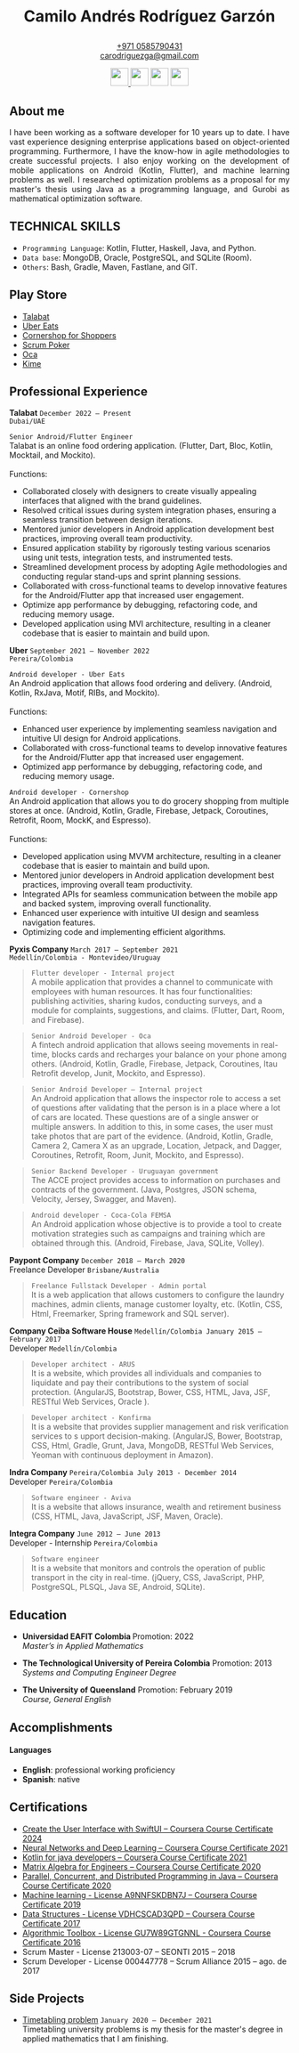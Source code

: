 <h1><p align="center">Camilo Andr&eacute;s Rodr&iacute;guez Garz&oacute;n</p></h1>

<p align="center"><a href='https://wa.me/+9710585790431' target='_blank'>+971 0585790431</a><br>
  <a href="mailto:carodriguezga@gmail.com?">carodriguezga@gmail.com</a></p>
  

<div>
  <p align="center">
    <a href="https://www.hackerrank.com/camroga" target='_blank'>
      <img src="https://upload.wikimedia.org/wikipedia/commons/thumb/4/40/HackerRank_Icon-1000px.png/440px-HackerRank_Icon-1000px.png" width="32px" height="32px" />
    </a> 
    <a href="https://stackoverflow.com/users/11279246/camroga" target='_blank'>
      <img src="https://cdn-icons-png.flaticon.com/512/2111/2111628.png" width="32px" height="32px" /></a>
    <a href="https://www.linkedin.com/in/camilo-rodriguez-garzon/" target='_blank'>
      <img src="https://cdn-icons-png.flaticon.com/512/145/145807.png" width="32px" height="32px" /></a>
    <a href="https://github.com/camroga/" target='_blank'>
      <img src="https://cdn-icons-png.flaticon.com/512/733/733609.png" width="32px" height="32px" />
    </a>
  </p>
</div>

## About me

<p align="justify"> I have been working as a software developer for 10 years up to date. I have vast experience designing enterprise applications based on object-oriented programming. Furthermore, I have the know-how in agile methodologies to create successful projects. I also enjoy working on the development of mobile applications on Android (Kotlin, Flutter), and machine learning problems as well. I researched optimization problems as a proposal for my master's thesis using Java as a programming language, and Gurobi as mathematical optimization software. </p>

## TECHNICAL SKILLS

<ul>
  <li><code>Programming Language</code>: Kotlin, Flutter, Haskell, Java, and Python.</li>
  <li><code>Data base</code>: MongoDB, Oracle, PostgreSQL, and SQLite (Room).</li>
  <li><code>Others</code>: Bash, Gradle, Maven, Fastlane, and GIT.</li>
</ul>

## Play Store

<ul>
  <li><a href="https://play.google.com/store/apps/details?id=com.talabat" target='_blank'>Talabat</a></li>
  <li><a href="https://play.google.com/store/search?q=uber%20eats&c=apps" target='_blank'>Uber Eats</a></li>
  <li><a href="https://play.google.com/store/apps/details?id=com.cornershopapp.shopper.android" target='_blank'>Cornershop for Shoppers</a></li>
  <li><a href="https://play.google.com/store/apps/details?id=com.buildreams.scrumpoker" target='_blank'>Scrum Poker</a></li>
  <li><a href="https://play.google.com/store/apps/details?id=uy.com.oca.ocatarjetas" target='_blank'>Oca</a></li>
  <li><a href="https://play.google.com/store/apps/details?id=com.pyxis.kime" target='_blank'>Kime</a></li>
</ul>

## Professional Experience

<p> <strong>Talabat</strong> <code>December 2022 – Present</code> <br> 
  <code>Dubai/UAE</code></p>
  
<code>Senior Android/Flutter Engineer<br></code>
    Talabat is an online food ordering application. (Flutter, Dart, Bloc, Kotlin, Mocktail, and Mockito). <br> <br> Functions: <br>
    <ul>
      <li>Collaborated closely with designers to create visually appealing interfaces that aligned with the brand guidelines.</li>
      <li>Resolved critical issues during system integration phases, ensuring a seamless transition between design iterations.</li>
      <li>Mentored junior developers in Android application development best practices, improving overall team productivity.</li>
      <li>Ensured application stability by rigorously testing various scenarios using unit tests, integration tests, and instrumented tests.</li>
      <li>Streamlined development process by adopting Agile methodologies and conducting regular stand-ups and sprint planning sessions.</li>
      <li>Collaborated with cross-functional teams to develop innovative features for the Android/Flutter app that increased user engagement.</li>
      <li>Optimize app performance by debugging, refactoring code, and reducing memory usage.</li>
      <li>Developed application using MVI architecture, resulting in a cleaner codebase that is easier to maintain and build upon.</li>
    </ul>
  
<p> <strong>Uber</strong> <code>September 2021 – November 2022</code> <br> 
  <code>Pereira/Colombia</code></p>
  
<code>Android developer - Uber Eats</code><br>
    An Android application that allows food ordering and delivery. (Android, Kotlin, RxJava, Motif, RIBs, and Mockito). <br> <br> Functions: <br>
<ul>
  <li>Enhanced user experience by implementing seamless navigation and intuitive UI design for Android applications.</li>
  <li>Collaborated with cross-functional teams to develop innovative features for the Android/Flutter app that increased user engagement.</li>
  <li>Optimized app performance by debugging, refactoring code, and reducing memory usage.</li>
</ul>
  
<code>Android developer - Cornershop</code><br>
    An Android application that allows you to do grocery shopping from multiple stores at once. (Android, Kotlin, Gradle, Firebase, Jetpack, Coroutines, Retrofit, Room, MockK, and Espresso).<br> <br> Functions: <br>
  <ul>
    <li>Developed application using MVVM architecture, resulting in a cleaner codebase that is easier to maintain and build upon.</li>
    <li>Mentored junior developers in Android application development best practices, improving overall team productivity.</li> 
    <li>Integrated APIs for seamless communication between the mobile app and backed system, improving overall functionality.</li> 
    <li>Enhanced user experience with intuitive UI design and seamless navigation features.</li> 
    <li>Optimizing code and implementing efficient algorithms.</li>
  </ul>


<p> <strong>Pyxis Company</strong> <code>March 2017 – September 2021</code> <br> 
  <code>Medellín/Colombia - Montevideo/Uruguay</code></p> 

> <code>Flutter developer - Internal project</code><br>
A mobile application that provides a channel to communicate with employees with human resources. It has four functionalities: publishing activities, sharing kudos, conducting surveys, and a module for complaints, suggestions, and claims. (Flutter, Dart, Room, and Firebase).<br>

> <code>Senior Android Developer - Oca</code><br>
A fintech android application that allows seeing movements in real-time, blocks cards and recharges your balance on your phone among others. (Android, Kotlin, Gradle, Firebase, Jetpack, Coroutines, Itau Retrofit develop, Junit, Mockito, and Espresso).<br>

> <code>Senior Android Developer – Internal project</code><br>
An Android application that allows the inspector role to access a set of questions after validating that the person is in a place where a lot of cars are located. These questions are of a single answer or multiple answers. In addition to this, in some cases, the user must take photos that are part of the evidence. (Android, Kotlin, Gradle, Camera 2, Camera X as an upgrade, Location, Jetpack, and Dagger, Coroutines, Retrofit, Room, Junit, Mockito, and Espresso).<br>

> <code>Senior Backend Developer - Uruguayan government</code><br>
The ACCE project provides access to information on purchases and contracts of the government. (Java, Postgres, JSON schema, Velocity, Jersey, Swagger, and Maven).<br>

> <code>Android developer - Coca-Cola FEMSA</code><br>
An Android application whose objective is to provide a tool to create motivation strategies such as campaigns and training which are obtained through this. (Android, Firebase, Java, SQLite, Volley).<br>

<p> <strong>Paypont Company</strong> <code>December 2018 – March 2020 </code> <br> 
  Freelance Developer <code>Brisbane/Australia</code></p>

> <code>Freelance Fullstack Developer - Admin portal</code><br>
It is a web application that allows customers to configure the laundry machines, admin clients, manage customer loyalty, etc. (Kotlin, CSS, Html, Freemarker, Spring framework and SQL server).<br>


<p> <strong>Company Ceiba Software House</strong> <code>Medellín/Colombia January 2015 – February 2017</code> <br> 
  Developer <code>Medellín/Colombia</code></p>

> <code>Developer architect - ARUS</code><br>
It is a website, which provides all individuals and companies to liquidate and pay their contributions to the system of social protection. (AngularJS, Bootstrap, Bower, CSS, HTML, Java, JSF, RESTful Web Services, Oracle ).<br>

> <code>Developer architect - Konfirma</code><br>
It is a website that provides supplier management and risk verification services to s upport decision-making. (AngularJS, Bower, Bootstrap, CSS, Html, Gradle, Grunt, Java, MongoDB, RESTful Web Services, Yeoman with continuous deployment in Amazon).<br>

<p> <strong>Indra Company</strong> <code>Pereira/Colombia July 2013 - December 2014</code> <br> 
  Developer <code>Pereira/Colombia</code></p>

> <code>Software engineer - Aviva</code><br>
It is a website that allows insurance, wealth and retirement business (CSS, HTML, Java, JavaScript, JSF, Maven, Oracle).<br>

<p> <strong>Integra Company</strong> <code>June 2012 – June 2013</code> <br> 
  Developer - Internship <code>Pereira/Colombia</code></p>

> <code>Software engineer</code><br>
It is a website that monitors and controls the operation of public transport in the city in real-time. (jQuery, CSS, JavaScript, PHP, PostgreSQL, PLSQL, Java SE, Android, SQLite).<br>

## Education

- <p><b>Universidad EAFIT Colombia </b> Promotion: 2022 <br> <i>Master’s in Applied Mathematics</i></p>                                           
- <p><b>The Technological University of Pereira Colombia</b>  Promotion: 2013 <br> <i>Systems and Computing Engineer Degree</i></p>

- <p><b>The University of Queensland</b> Promotion: February 2019 <br> <i>Course, General English</i></p>
                                           
## Accomplishments
#### Languages

- **English**: professional working proficiency
- **Spanish**: native

## Certifications

<ul>
  
  <li><a href="https://www.coursera.org/account/accomplishments/verify/AECTUKWVUYKX" target='_blank'>Create the User Interface with SwiftUI – Coursera Course Certificate 2024</a></li>
  <li><a href="https://www.coursera.org/account/accomplishments/verify/P83G2UXZQPK2" target='_blank'>Neural Networks and Deep Learning – Coursera Course Certificate 2021</a></li>
  <li><a href="https://www.coursera.org/account/accomplishments/verify/JZ2HH6ZG8PZ3" target='_blank'>Kotlin for java developers – Coursera Course Certificate 2021</a></li>
  <li><a href="https://www.coursera.org/account/accomplishments/verify/PWZDQCTZD4NS?utm_source=ios&utm_medium=certificate&utm_content=cert_image&utm_campaign=sharing_cta&utm_product=course" target='_blank'>Matrix Algebra for Engineers – Coursera Course Certificate 2020</a></li>
  <li><a href="https://www.coursera.org/account/accomplishments/specialization/VX4KHX8GCN7X?utm_source=link&utm_medium=certificate&utm_content=cert_image&utm_campaign=sharing_cta&utm_product=s12n" target='_blank'>Parallel, Concurrent, and Distributed Programming in Java – Coursera Course Certificate 2020</a></li>
  <li><a href="https://www.coursera.org/account/accomplishments/verify/A9NNFSKDBN7J" target='_blank'>Machine learning - License A9NNFSKDBN7J – Coursera Course Certificate 2019</a></li>
  <li><a href="https://www.coursera.org/account/accomplishments/verify/VDHCSCAD3QPD" target='_blank'>Data Structures - License VDHCSCAD3QPD – Coursera Course Certificate 2017</a></li>
  <li><a href="https://www.coursera.org/account/accomplishments/verify/GU7W89GTGNNL" target='_blank'>Algorithmic Toolbox - License GU7W89GTGNNL - Coursera Course Certificate 2016</a></li>
  <li>Scrum Master - License 213003-07 – SEONTI 2015 – 2018</li>
  <li>Scrum Developer - License 000447778 – Scrum Alliance 2015 – ago. de 2017</li>
</ul>

## Side Projects

<ul>
  <li><p><a href="https://camroga.github.io/TimeTabling/" target='_blank'>Timetabling problem</a> <code>January 2020 – December 2021</code> <br>Timetabling university problems is my thesis for the master's degree in applied mathematics that I am finishing.</p> </li>
</ul>



